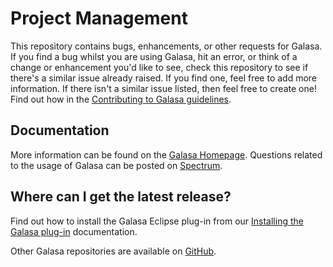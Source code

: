 # Project Management

This repository contains bugs, enhancements, or other requests for Galasa. If you find a bug whilst you are using Galasa, hit an error, or think of a change or enhancement you'd like to see, check this repository to see if there's a similar issue already raised. If you find one, feel free to add more information. If there isn't a similar issue listed, then feel free to create one! Find out how in the [Contributing to Galasa guidelines](https://github.com/galasa-dev/projectmanagement/blob/master/contributing.md).

## Documentation

More information can be found on the [Galasa Homepage](https://galasa.dev). Questions related to the usage of Galasa can be posted on [Spectrum](https://spectrum.chat/galasa?tab=posts).

## Where can I get the latest release?

Find out how to install the Galasa Eclipse plug-in from our [Installing the Galasa plug-in](https://galasa.dev/docs/getting-started/installing) documentation.

Other Galasa repositories are available on [GitHub](https://github.com/galasa-dev). 






